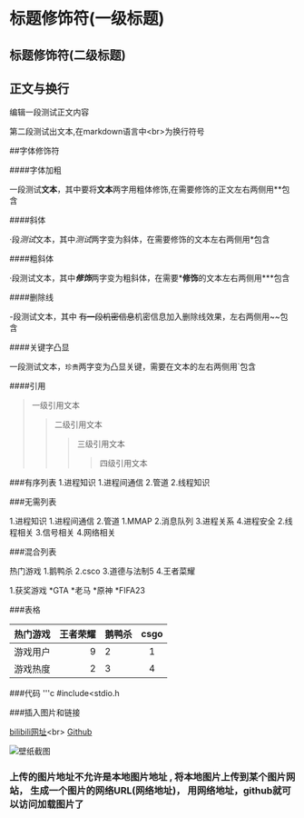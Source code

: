 # 标题修饰符(一级标题)
## 标题修饰符(二级标题)

## 正文与换行

编辑一段测试正文内容<br>

第二段测试出文本,在markdown语言中\<br\>为换行符号

##字体修饰符

####字体加粗

一段测试**文本**，其中要将**文本**两字用粗体修饰,在需要修饰的正文左右两侧用\*\*包含<br>

####斜体

·段*测试*文本，其中*测试*两字变为斜体，在需要修饰的文本左右两侧用\*包含<br>

####粗斜体

·段测试文本，其中***修饰***两字变为粗斜体，在需要***修饰**的文本左右两侧用\*\*\*包含

####删除线

-段测试文本，其中 ~~有一段机密信息~~机密信息加入删除线效果，左右两侧用\~\~包含

####关键字凸显

一段测试文本，`珍贵`两字变为凸显关键，需要在文本的左右两侧用\`包含

####引用

>一级引用文本
>>二级引用文本
>>>三级引用文本
>>>>四级引用文本

###有序列表
1.进程知识
 1.进程间通信
 2.管道
2.线程知识

###无需列表

1.进程知识
  1.进程间通信
  2.管道
    1.MMAP
    2.消息队列
  3.进程关系
  4.进程安全
2.线程相关
3.信号相关
4.网络相关

###混合列表

热门游戏
 1.鹅鸭杀
 2.csco
 3.道德与法制5
 4.王者菜耀

1.获奖游戏
 *GTA
 *老马
 *原神
 *FIFA23

###表格

热门游戏|王者荣耀|鹅鸭杀|csgo
--|--:|--|:--:
游戏用户|9|2|1
游戏热度|2|3|4

###代码
'''c
#include<stdio.h




###插入图片和链接

[bilibili网址](https://www.bilibili.com"滚")<br>
[Github](https://github.com "蛋")

![壁纸截图](https://www.aliyundrive.com/s/jbaHTavRh5G "第一二课笔记")

### 上传的图片地址不允许是本地图片地址 , 将本地图片上传到某个图片网站， 生成一个图片的网络URL(网络地址)， 用网络地址，github就可以访问加载图片了


